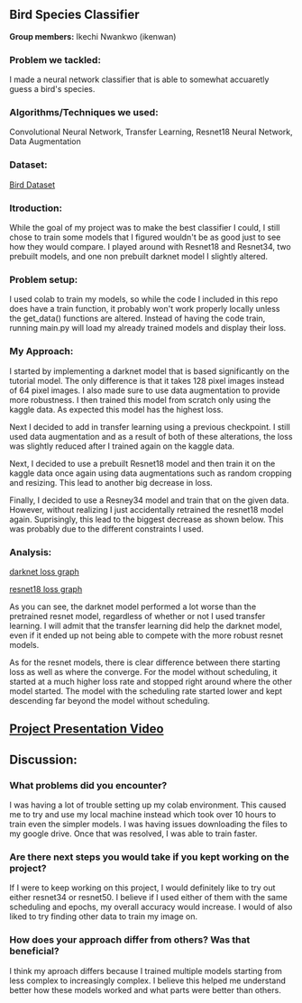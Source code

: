 ## Bird Species Classifier

**Group members:** Ikechi Nwankwo (ikenwan)

### Problem we tackled:

I made a neural network classifier that is able to somewhat accuaretly guess a bird's species. 

### Algorithms/Techniques we used:

Convolutional Neural Network, Transfer Learning, Resnet18 Neural Network, Data Augmentation

### Dataset:

[Bird Dataset](https://www.kaggle.com/c/birds21sp/data)

### Itroduction:
While the goal of my project was to make the best classifier I could, I still chose to train some models that I figured wouldn't be as good just to see how they would compare. I played around with Resnet18 and Resnet34, two prebuilt models, and one non prebuilt darknet model I slightly altered. 

### Problem setup:
 I used colab to train my models, so while the code I included in this repo does have a train function, it probably won't work properly locally unless the get_data() functions are altered. Instead of having the code train, running main.py will load my already trained models and display their loss.

### My Approach:
I started by implementing a darknet model that is based significantly on the tutorial model. The only difference is that it takes 128 pixel images instead of 64 pixel images. I also made sure to use data augmentation to provide more robustness. I then trained this model from scratch only using the kaggle data. As expected this model has the highest loss.

Next I decided to add in transfer learning using a previous checkpoint. I still used data augmentation and as a result of both of these alterations, the loss was slightly reduced after I trained again on the kaggle data.

Next, I decided to use a prebuilt Resnet18 model and then train it on the kaggle data once again using data augmentations such as random cropping and resizing. This lead to another big decrease in loss.

Finally, I decided to use a Resney34 model and train that on the given data. However, without realizing I just accidentally retrained the resnet18 model again. Suprisingly, this lead to the biggest  decrease as shown below. This was probably due to the different constraints I used.

### Analysis:
[darknet loss graph](https://drive.google.com/file/d/1nsXlhKfeRlFd5g9irKICCHeZvcHZ3Uxy/view?usp=sharing)

[resnet18 loss graph](https://drive.google.com/file/d/1JGh36zT_Ga2GcmaajoAjS7K8qkc2ROOr/view?usp=sharing)

As you can see, the darknet model performed a lot worse than the pretrained resnet model, regardless of whether or not I used transfer learning. I will admit that the transfer learning did help the darknet model, even if it ended up not being able to compete with the more robust resnet models.

As for the resnet models, there is clear difference between there starting loss as well as where the converge. For the model without scheduling, it started at a much higher loss rate and stopped right around where the other model started. The model with the scheduling rate started lower and kept descending far beyond the model without scheduling.

## [Project Presentation Video](https://www.youtube.com/watch?v=s99BOFDfnV0)

## Discussion:
### What problems did you encounter?
I was having a lot of trouble setting up my colab environment. This caused me to try and use my local machine instead which took over 10 hours to train even the simpler models. I was having issues downloading the files to my google drive. Once that was resolved, I was able to train faster.


### Are there next steps you would take if you kept working on the project?
If I were to keep working on this project, I would definitely like to try out either resnet34 or resnet50. I believe if I used either of them with the same scheduling and epochs, my overall accuracy would increase. I would of also liked to try finding other data to train my image on.

### How does your approach differ from others? Was that beneficial?
I think my aproach differs because I trained multiple models starting from less complex to increasingly complex. I believe this helped me understand better how these models worked and what parts were better than others.
